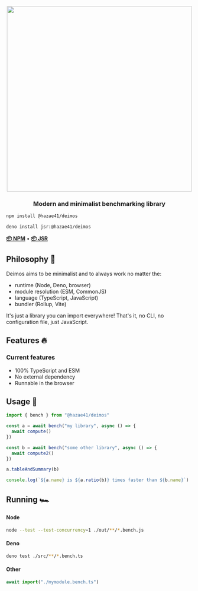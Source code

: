 <div align="center">
<img width="500" src="https://user-images.githubusercontent.com/4405263/211883910-b3f96fd6-9a60-45d3-b330-5eb92b8dde0a.png" />
</div>
<h3 align="center">
Modern and minimalist benchmarking library
</h3>

```bash
npm install @hazae41/deimos
```

```bash
deno install jsr:@hazae41/deimos
```

[**📦 NPM**](https://www.npmjs.com/package/@hazae41/deimos) • [**📦 JSR**](https://jsr.io/@hazae41/deimos)

## Philosophy 🧠

Deimos aims to be minimalist and to always work no matter the:
- runtime (Node, Deno, browser)
- module resolution (ESM, CommonJS)
- language (TypeScript, JavaScript)
- bundler (Rollup, Vite)

It's just a library you can import everywhere! That's it, no CLI, no configuration file, just JavaScript.

## Features 🔥

### Current features

- 100% TypeScript and ESM
- No external dependency
- Runnable in the browser

## Usage 🚀

```typescript
import { bench } from "@hazae41/deimos"

const a = await bench("my library", async () => {
  await compute()
})

const b = await bench("some other library", async () => {
  await compute2()
})

a.tableAndSummary(b)

console.log(`${a.name} is ${a.ratio(b)} times faster than ${b.name}`)
```

## Running 🏎️

#### Node

```bash
node --test --test-concurrency=1 ./out/**/*.bench.js
```

#### Deno

```bash
deno test ./src/**/*.bench.ts
```

#### Other

```typescript
await import("./mymodule.bench.ts")
```

